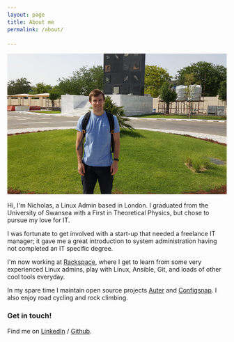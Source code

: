```yaml
---
layout: page
title: About me
permalink: /about/

---
```


![About me](/assets/images/about_me.jpg)

Hi, I'm Nicholas, a Linux Admin based in London. I graduated from the University
of Swansea with a First in Theoretical Physics, but chose to pursue my love for
IT.

I was fortunate to get involved with a start-up that needed a freelance IT
manager; it gave me a great introduction to system administration having not
completed an IT specific degree.

I'm now working at [Rackspace][rackspace], where I get to learn from some very
experienced Linux admins, play with Linux, Ansible, Git, and loads of other cool
tools everyday.

In my spare time I maintain open source projects
[Auter](https://github.com/rackerlabs/auter) and
[Configsnap](https://github.com/rackerlabs/configsnap). I also enjoy road
cycling and rock climbing.

### Get in touch!

Find me on [LinkedIn][linkedin] / [Github][github].

[rackspace]: https://www.rackspace.co.uk
[linkedin]: https://www.linkedin.com/in/nickrhodes1
[github]: https://github.com/nrhodes91
